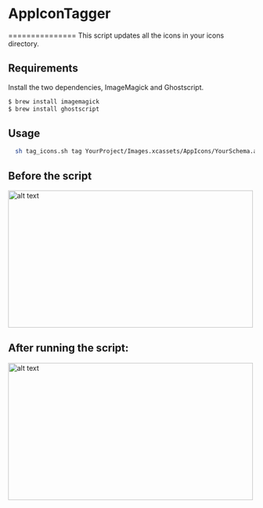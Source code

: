 # AppIconTagger
===============
This script updates all the icons in your icons directory. 
## Requirements

Install the two dependencies, ImageMagick and Ghostscript.
```sh
$ brew install imagemagick
$ brew install ghostscript
```


## Usage
```sh
  sh tag_icons.sh tag YourProject/Images.xcassets/AppIcons/YourSchema.appiconset/
```
## Before the script

<img src="https://github.com/ursu-daniil/AppIconTagger/blob/master/Before.png" alt="alt text" width="500px" height="280px">


## After running the script:
<img src="https://github.com/ursu-daniil/AppIconTagger/blob/master/After.png" alt="alt text" width="500px" height="280px">

